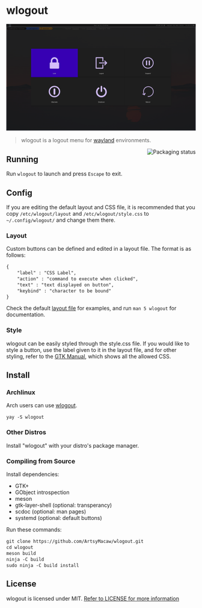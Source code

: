 # wlogout
![Example](example.png)
> wlogout is a logout menu for [wayland](https://wayland.freedesktop.org/) environments.

<a href="https://repology.org/project/wlogout/versions">
    <img src="https://repology.org/badge/vertical-allrepos/wlogout.svg" alt="Packaging status" align="right">
</a>

## Running
Run `wlogout` to launch and press `Escape` to exit.
## Config
If you are editing the default layout and CSS file, it is recommended that you copy `/etc/wlogout/layout` and `/etc/wlogout/style.css` to `~/.config/wlogout/` and change them there.
### Layout
Custom buttons can be defined and edited in a layout file. The format is as follows:
```
{
    "label" : "CSS Label",
    "action" : "command to execute when clicked",
    "text" : "text displayed on button",
    "keybind" : "character to be bound"
}
```
Check the default [layout file](layout) for examples, and run `man 5 wlogout` for documentation.
### Style
wlogout can be easily styled through the style.css file. If you would like to style a button, use the label given to it in the layout file, and for other styling, refer to the [GTK Manual](https://developer.gnome.org/gtk3/stable/chap-css-properties.html), which shows all the allowed CSS.
## Install
### Archlinux
Arch users can use [wlogout](https://aur.archlinux.org/packages/wlogout/).
```
yay -S wlogout
```
### Other Distros
Install "wlogout" with your distro's package manager.
### Compiling from Source
Install dependencies:
* GTK+
* GObject introspection
* meson
* gtk-layer-shell (optional: transperancy)
* scdoc (optional: man pages)
* systemd (optional: default buttons)

Run these commands:
```
git clone https://github.com/ArtsyMacaw/wlogout.git
cd wlogout
meson build
ninja -C build
sudo ninja -C build install
```
## License
wlogout is licensed under MIT. [Refer to LICENSE for more information](LICENSE)
